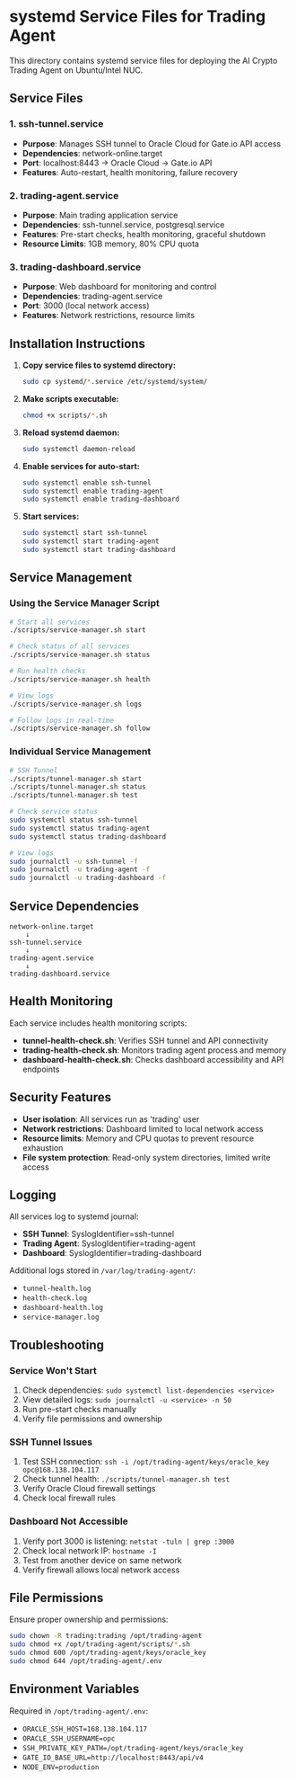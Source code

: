 # systemd Service Files for Trading Agent

This directory contains systemd service files for deploying the AI Crypto Trading Agent on Ubuntu/Intel NUC.

## Service Files

### 1. ssh-tunnel.service
- **Purpose**: Manages SSH tunnel to Oracle Cloud for Gate.io API access
- **Dependencies**: network-online.target
- **Port**: localhost:8443 → Oracle Cloud → Gate.io API
- **Features**: Auto-restart, health monitoring, failure recovery

### 2. trading-agent.service
- **Purpose**: Main trading application service
- **Dependencies**: ssh-tunnel.service, postgresql.service
- **Features**: Pre-start checks, health monitoring, graceful shutdown
- **Resource Limits**: 1GB memory, 80% CPU quota

### 3. trading-dashboard.service
- **Purpose**: Web dashboard for monitoring and control
- **Dependencies**: trading-agent.service
- **Port**: 3000 (local network access)
- **Features**: Network restrictions, resource limits

## Installation Instructions

1. **Copy service files to systemd directory:**
   ```bash
   sudo cp systemd/*.service /etc/systemd/system/
   ```

2. **Make scripts executable:**
   ```bash
   chmod +x scripts/*.sh
   ```

3. **Reload systemd daemon:**
   ```bash
   sudo systemctl daemon-reload
   ```

4. **Enable services for auto-start:**
   ```bash
   sudo systemctl enable ssh-tunnel
   sudo systemctl enable trading-agent
   sudo systemctl enable trading-dashboard
   ```

5. **Start services:**
   ```bash
   sudo systemctl start ssh-tunnel
   sudo systemctl start trading-agent
   sudo systemctl start trading-dashboard
   ```

## Service Management

### Using the Service Manager Script
```bash
# Start all services
./scripts/service-manager.sh start

# Check status of all services
./scripts/service-manager.sh status

# Run health checks
./scripts/service-manager.sh health

# View logs
./scripts/service-manager.sh logs

# Follow logs in real-time
./scripts/service-manager.sh follow
```

### Individual Service Management
```bash
# SSH Tunnel
./scripts/tunnel-manager.sh start
./scripts/tunnel-manager.sh status
./scripts/tunnel-manager.sh test

# Check service status
sudo systemctl status ssh-tunnel
sudo systemctl status trading-agent
sudo systemctl status trading-dashboard

# View logs
sudo journalctl -u ssh-tunnel -f
sudo journalctl -u trading-agent -f
sudo journalctl -u trading-dashboard -f
```

## Service Dependencies

```
network-online.target
    ↓
ssh-tunnel.service
    ↓
trading-agent.service
    ↓
trading-dashboard.service
```

## Health Monitoring

Each service includes health monitoring scripts:

- **tunnel-health-check.sh**: Verifies SSH tunnel and API connectivity
- **trading-health-check.sh**: Monitors trading agent process and memory
- **dashboard-health-check.sh**: Checks dashboard accessibility and API endpoints

## Security Features

- **User isolation**: All services run as 'trading' user
- **Network restrictions**: Dashboard limited to local network access
- **Resource limits**: Memory and CPU quotas to prevent resource exhaustion
- **File system protection**: Read-only system directories, limited write access

## Logging

All services log to systemd journal:
- **SSH Tunnel**: SyslogIdentifier=ssh-tunnel
- **Trading Agent**: SyslogIdentifier=trading-agent
- **Dashboard**: SyslogIdentifier=trading-dashboard

Additional logs stored in `/var/log/trading-agent/`:
- `tunnel-health.log`
- `health-check.log`
- `dashboard-health.log`
- `service-manager.log`

## Troubleshooting

### Service Won't Start
1. Check dependencies: `sudo systemctl list-dependencies <service>`
2. View detailed logs: `sudo journalctl -u <service> -n 50`
3. Run pre-start checks manually
4. Verify file permissions and ownership

### SSH Tunnel Issues
1. Test SSH connection: `ssh -i /opt/trading-agent/keys/oracle_key opc@168.138.104.117`
2. Check tunnel health: `./scripts/tunnel-manager.sh test`
3. Verify Oracle Cloud firewall settings
4. Check local firewall rules

### Dashboard Not Accessible
1. Verify port 3000 is listening: `netstat -tuln | grep :3000`
2. Check local network IP: `hostname -I`
3. Test from another device on same network
4. Verify firewall allows local network access

## File Permissions

Ensure proper ownership and permissions:
```bash
sudo chown -R trading:trading /opt/trading-agent
sudo chmod +x /opt/trading-agent/scripts/*.sh
sudo chmod 600 /opt/trading-agent/keys/oracle_key
sudo chmod 644 /opt/trading-agent/.env
```

## Environment Variables

Required in `/opt/trading-agent/.env`:
- `ORACLE_SSH_HOST=168.138.104.117`
- `ORACLE_SSH_USERNAME=opc`
- `SSH_PRIVATE_KEY_PATH=/opt/trading-agent/keys/oracle_key`
- `GATE_IO_BASE_URL=http://localhost:8443/api/v4`
- `NODE_ENV=production`